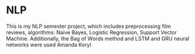 # NLP
This is my NLP semester project, which includes preprocessing film reviews, algorithms: Naive Bayes, Logistic Regression, Support Vector Machine. 
Additionally, the Bag of Words method and LSTM and GRU neural networks were used
Amanda Koryl
